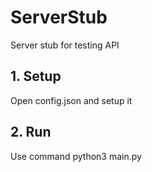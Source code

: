 # ServerStub
Server stub for testing API

## 1. Setup
Open config.json and setup it
## 2. Run
Use command python3 main.py
